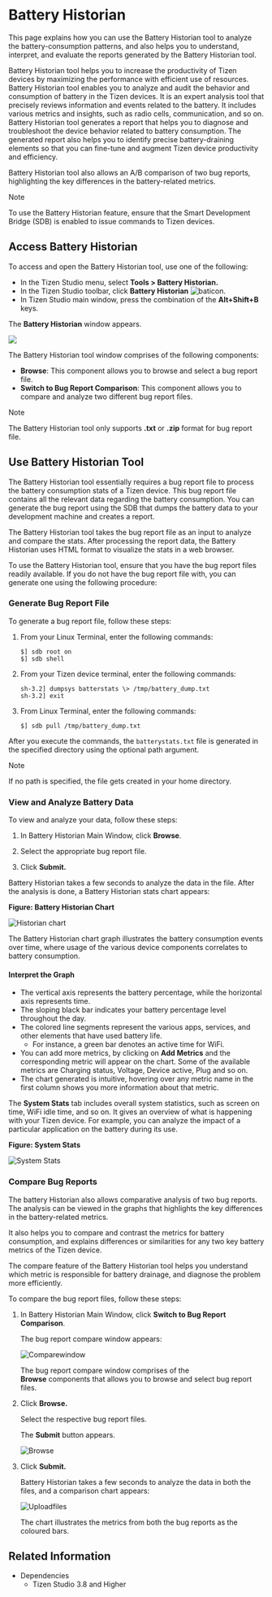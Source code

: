 # Battery Historian

This page explains how you can use the Battery Historian tool to analyze the battery-consumption patterns, and also helps you to understand, interpret, and evaluate the reports generated by the Battery Historian tool.

Battery Historian tool helps you to increase the productivity of Tizen devices by maximizing the performance with efficient use of resources. Battery Historian tool enables you to analyze and audit the behavior and consumption of battery in the Tizen devices. It is an expert analysis tool that precisely reviews information and events related to the battery. It includes various metrics and insights, such as radio cells, communication, and so on. Battery Historian tool generates a report that helps you to diagnose and troubleshoot the device behavior related to battery consumption. The generated report also helps you to identify precise battery-draining elements so that you can fine-tune and augment Tizen device productivity and efficiency.

Battery Historian tool also allows an A/B comparison of two bug reports, highlighting the key differences in the battery-related metrics.

> [!NOTE]
> To use the Battery Historian feature, ensure that the Smart Development Bridge (SDB) is enabled to issue commands to Tizen devices. 

## Access Battery Historian

To access and open the Battery Historian tool, use one of the following:

 - In the Tizen Studio menu, select **Tools \> Battery Historian.**
 - In the Tizen Studio toolbar, click **Battery Historian**  ![baticon](./media/batt1.png).
 - In Tizen Studio main window, press the combination of the **Alt+Shift+B** keys. 

The **Battery Historian** window appears. 

![](./media/bug1.png)

The Battery Historian tool window comprises of the following components:

 - **Browse**: This component allows you to browse and select a bug report file.
 - **Switch to Bug Report Comparison**: This component allows you to compare and analyze two different bug report files.

> [!NOTE]
> The Battery Historian tool only supports **.txt** or **.zip** format for bug report file.

## Use Battery Historian Tool

The Battery Historian tool essentially requires a bug report file to process the battery consumption stats of a Tizen device. This bug report file contains all the relevant data regarding the battery consumption. You can generate the bug report using the SDB that dumps the battery data to your development machine and creates a report.

The Battery Historian tool takes the bug report file as an input to analyze and compare the stats. After processing the report data, the Battery Historian uses HTML format to visualize the stats in a web browser.

To use the Battery Historian tool, ensure that you have the bug report files readily available. If you do not have the bug report file with, you can generate one using the following procedure:

### Generate Bug Report File

To generate a bug report file, follow these steps:

1. From your Linux Terminal, enter the following commands:

    ```
    $] sdb root on
    $] sdb shell
    ```

2. From your Tizen device terminal, enter the following commands:

    ```
    sh-3.2] dumpsys batterstats \> /tmp/battery_dump.txt
    sh-3.2] exit
    ```

3. From Linux Terminal, enter the following commands:

    ```
    $] sdb pull /tmp/battery_dump.txt
    ```

After you execute the commands, the `batterystats.txt` file is generated in the specified directory using the optional path argument.

> [!NOTE]
> If no path is specified, the file gets created in your home directory.

### View and Analyze Battery Data

To view and analyze your data, follow these steps:

1. In Battery Historian Main Window, click **Browse**.

2. Select the appropriate bug report file.

3. Click **Submit.**

Battery Historian takes a few seconds to analyze the data in the file. After the analysis is done, a Battery Historian stats chart appears:

**Figure: Battery Historian Chart**

![Historian chart](./media/graph1.png)

The Battery Historian chart graph illustrates the battery consumption events over time, where usage of the various device components correlates to battery consumption.

#### Interpret the Graph

 - The vertical axis represents the battery percentage, while the horizontal axis represents time.
 - The sloping black bar indicates your battery percentage level throughout the day.
 - The colored line segments represent the various apps, services, and other elements that have used battery life.
   - For instance, a green bar denotes an active time for WiFi.
 - You can add more metrics, by clicking on **Add Metrics** and the corresponding metric will appear on the chart. Some of the available metrics are  Charging status, Voltage, Device active, Plug and so on.
 - The chart generated is intuitive, hovering over any metric name in the first column shows you more information about that metric.


The **System Stats** tab includes overall system statistics, such as screen on time, WiFi idle time, and so on. It gives an overview of what is happening with your Tizen device. For example, you can analyze the impact of a particular application on the battery during its use.

**Figure: System Stats**

![System Stats](./media/graph2.png)

### Compare Bug Reports 

The battery Historian also allows comparative analysis of two bug reports. The analysis can be viewed in the graphs that highlights the key differences in the battery-related metrics. 

It also helps you to compare and contrast the metrics for battery consumption, and explains differences or similarities for any two key battery metrics of the Tizen device. 

The compare feature of the Battery Historian tool helps you understand which metric is responsible for battery drainage, and diagnose the problem more efficiently. 

To compare the bug report files, follow these steps:

1. In Battery Historian Main Window, click **Switch to Bug Report Comparison**.

    The bug report compare window appears: 

    ![Comparewindow](./media/compare1.png)

    The bug report compare window comprises of the    
     **Browse** components that allows you to browse and select bug report files. 

2. Click **Browse.**
   
   Select the respective bug report files. 
   
   The **Submit** button appears. 
  
   ![Browse](./media/submit.png)

4. Click **Submit.**

   Battery Historian takes a few seconds to analyze the data in both the files, and a comparison chart appears: 

   ![Uploadfiles](./media/compare2.png)

   The chart illustrates the metrics from both the bug reports as the coloured bars.

## Related Information

- Dependencies  
  - Tizen Studio 3.8 and Higher